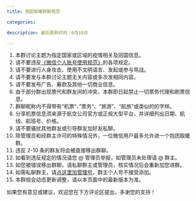 ```yaml
---
title: 抱团取暖群聊规范

categories:

description: 最后更新时间：6月18日

---
```


1. 本群讨论主题为指定国家或区域的疫情相关及回国信息。
2. 请不要违反[《微信个人账号使用规范》](https://kf.qq.com/faq/120813euEJVf160303a2ueAV.html)的各项规定。
3. 请不要进行人身攻击、使用不文明语言、发起或参与骂战。
4. 请不要发与本群讨论主题无关内容或多次发相同内容。
5. 请不要发布广告、筹款及其他一切商业信息。
6. 由于部分群出现票代和群友间的冲突，本群即日起禁止一切票务代理和刷票信息。
7. 群聊昵称内不得带有“机票”、”票务“、“旅游”、“航旅”或类似的的字样。
8. 分享机票信息须来源于航空公司官方或正规大型平台，并详细列出日期、航线、航班号、价格。
9. 请不要骚扰其他群友或引导群友加好友私聊。
10. 除管理员和经群主许可的特殊情况外，一位微信用户最多允许进一个抱团取暖群。
11. 违反 2-10 条的群友将会被直接移出群聊。
12. 如看到违反规定的情况请您 @ 管理员举报，如管理员未处理请 @ 群主。
13. 如您被错误移出群聊，请私聊群主或管理员，核实情况后会重新加您进群。
14. 如需私聊群主，请[点这里加管理号](https://i.loli.net/2020/06/11/8kM2TWZ3btdJY1j.jpg)，群主个人号不接受添加。
15. 本群规会动态更新调整，请以本页面中的最新版本为准。

如果您有意见或建议，欢迎您在下方评论区提出，多谢您的支持！